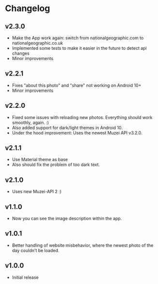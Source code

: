 # Changelog

## v2.3.0
* Make the App work again: switch from nationalgeographic.com to nationalgeographic.co.uk
* Implemented some tests to make it easier in the future to detect api changes
* Minor improvements

## v2.2.1
* Fixes "about this photo" and "share" not working on Android 10+
* Minor improvements

## v2.2.0
* Fixed some issues with reloading new photos. Everything should work smoothly, again. :)
* Also added support for dark/light themes in Android 10.
* Under the hood improvement: Uses the newest Muzei API v3.2.0.

## v2.1.1
* Use Material theme as base
* Also should fix the problem of too dark text.

## v2.1.0
* Uses new Muzei-API 2 :)

## v1.1.0
* Now you can see the image description within the app.

## v1.0.1
* Better handling of website misbehavior, where the newest photo of the day couldn't be loaded.

## v1.0.0
* Initial release
